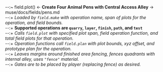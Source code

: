 --:~ field.plot() <- **Create Four Animal Pens with Central Access Alley** -> muse/docs/fields/pens.md    
--:+ _Loaded by `field.make` with operation name, span of plots for the operation, and field bounds._    
--:+ **Supported operations are `quarry`, `layer`, `finish`, `path`, and `test`**    
--:+ _Calls `field.plot` with specified plot span, field operation function, and total field plots for that operation._    
--:+ _Operation functions call `field.plan` with plot bounds, xyz offset, and prototype plan for the operation._    
--:+ _Leaves margins around finished area fencing, fences quadrants with internal alley, uses `"fence"` material._    
--:+ _Gates are to be placed by player (replacing fence) as desired._  